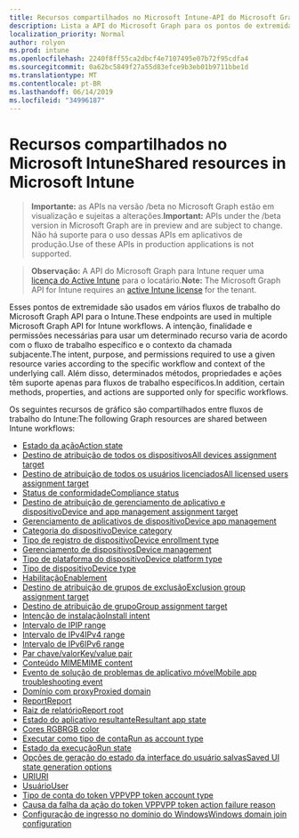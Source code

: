 ```yaml
---
title: Recursos compartilhados no Microsoft Intune-API do Microsoft Graph
description: Lista a API do Microsoft Graph para os pontos de extremidade do Intune (REST) que dão suporte a vários fluxos de trabalho para uma organização de locatário.
localization_priority: Normal
author: rolyon
ms.prod: intune
ms.openlocfilehash: 2240f8ff55ca2dbcf4e7107495e07b72f95cdfa4
ms.sourcegitcommit: 0a62bc5849f27a55d83efce9b3eb01b9711bbe1d
ms.translationtype: MT
ms.contentlocale: pt-BR
ms.lasthandoff: 06/14/2019
ms.locfileid: "34996187"
---
```

# <a name="shared-resources-in-microsoft-intune"></a><span data-ttu-id="326d3-103">Recursos compartilhados no Microsoft Intune</span><span class="sxs-lookup"><span data-stu-id="326d3-103">Shared resources in Microsoft Intune</span></span>

> <span data-ttu-id="326d3-104">**Importante:** as APIs na versão /beta no Microsoft Graph estão em visualização e sujeitas a alterações.</span><span class="sxs-lookup"><span data-stu-id="326d3-104">**Important:** APIs under the /beta version in Microsoft Graph are in preview and are subject to change.</span></span> <span data-ttu-id="326d3-105">Não há suporte para o uso dessas APIs em aplicativos de produção.</span><span class="sxs-lookup"><span data-stu-id="326d3-105">Use of these APIs in production applications is not supported.</span></span>

> <span data-ttu-id="326d3-106">**Observação:** A API do Microsoft Graph para Intune requer uma [licença do Active Intune](https://go.microsoft.com/fwlink/?linkid=839381) para o locatário.</span><span class="sxs-lookup"><span data-stu-id="326d3-106">**Note:** The Microsoft Graph API for Intune requires an [active Intune license](https://go.microsoft.com/fwlink/?linkid=839381) for the tenant.</span></span>

<span data-ttu-id="326d3-107">Esses pontos de extremidade são usados em vários fluxos de trabalho do Microsoft Graph API para o Intune.</span><span class="sxs-lookup"><span data-stu-id="326d3-107">These endpoints are used in multiple Microsoft Graph API for Intune workflows.</span></span>  <span data-ttu-id="326d3-108">A intenção, finalidade e permissões necessárias para usar um determinado recurso varia de acordo com o fluxo de trabalho específico e o contexto da chamada subjacente.</span><span class="sxs-lookup"><span data-stu-id="326d3-108">The intent, purpose, and permissions required to use a given resource varies according to the specific workflow and context of the underlying call.</span></span>  <span data-ttu-id="326d3-109">Além disso, determinados métodos, propriedades e ações têm suporte apenas para fluxos de trabalho específicos.</span><span class="sxs-lookup"><span data-stu-id="326d3-109">In addition, certain methods, properties, and actions are supported only for specific workflows.</span></span>

<span data-ttu-id="326d3-110">Os seguintes recursos de gráfico são compartilhados entre fluxos de trabalho do Intune:</span><span class="sxs-lookup"><span data-stu-id="326d3-110">The following Graph resources are shared between Intune workflows:</span></span>

- [<span data-ttu-id="326d3-111">Estado da ação</span><span class="sxs-lookup"><span data-stu-id="326d3-111">Action state</span></span>](intune-shared-actionstate.md)
- [<span data-ttu-id="326d3-112">Destino de atribuição de todos os dispositivos</span><span class="sxs-lookup"><span data-stu-id="326d3-112">All devices assignment target</span></span>](intune-shared-alldevicesassignmenttarget.md)
- [<span data-ttu-id="326d3-113">Destino de atribuição de todos os usuários licenciados</span><span class="sxs-lookup"><span data-stu-id="326d3-113">All licensed users assignment target</span></span>](intune-shared-alllicensedusersassignmenttarget.md)
- [<span data-ttu-id="326d3-114">Status de conformidade</span><span class="sxs-lookup"><span data-stu-id="326d3-114">Compliance status</span></span>](intune-shared-compliancestatus.md)
- [<span data-ttu-id="326d3-115">Destino de atribuição de gerenciamento de aplicativo e dispositivo</span><span class="sxs-lookup"><span data-stu-id="326d3-115">Device and app management assignment target</span></span>](intune-shared-deviceandappmanagementassignmenttarget.md)
- [<span data-ttu-id="326d3-116">Gerenciamento de aplicativos de dispositivo</span><span class="sxs-lookup"><span data-stu-id="326d3-116">Device app management</span></span>](intune-shared-deviceappmanagement.md)
- [<span data-ttu-id="326d3-117">Categoria do dispositivo</span><span class="sxs-lookup"><span data-stu-id="326d3-117">Device category</span></span>](intune-shared-devicecategory.md)
- [<span data-ttu-id="326d3-118">Tipo de registro de dispositivo</span><span class="sxs-lookup"><span data-stu-id="326d3-118">Device enrollment type</span></span>](intune-shared-deviceenrollmenttype.md)
- [<span data-ttu-id="326d3-119">Gerenciamento de dispositivos</span><span class="sxs-lookup"><span data-stu-id="326d3-119">Device management</span></span>](intune-shared-devicemanagement.md)
- [<span data-ttu-id="326d3-120">Tipo de plataforma do dispositivo</span><span class="sxs-lookup"><span data-stu-id="326d3-120">Device platform type</span></span>](intune-shared-deviceplatformtype.md)
- [<span data-ttu-id="326d3-121">Tipo de dispositivo</span><span class="sxs-lookup"><span data-stu-id="326d3-121">Device type</span></span>](intune-shared-devicetype.md)
- [<span data-ttu-id="326d3-122">Habilitação</span><span class="sxs-lookup"><span data-stu-id="326d3-122">Enablement</span></span>](intune-shared-enablement.md)
- [<span data-ttu-id="326d3-123">Destino de atribuição de grupos de exclusão</span><span class="sxs-lookup"><span data-stu-id="326d3-123">Exclusion group assignment target</span></span>](intune-shared-exclusiongroupassignmenttarget.md)
- [<span data-ttu-id="326d3-124">Destino de atribuição de grupo</span><span class="sxs-lookup"><span data-stu-id="326d3-124">Group assignment target</span></span>](intune-shared-groupassignmenttarget.md)
- [<span data-ttu-id="326d3-125">Intenção de instalação</span><span class="sxs-lookup"><span data-stu-id="326d3-125">Install intent</span></span>](intune-shared-installintent.md)
- [<span data-ttu-id="326d3-126">Intervalo de IP</span><span class="sxs-lookup"><span data-stu-id="326d3-126">IP range</span></span>](intune-shared-iprange.md)
- [<span data-ttu-id="326d3-127">Intervalo de IPv4</span><span class="sxs-lookup"><span data-stu-id="326d3-127">IPv4 range</span></span>](intune-shared-ipv4range.md)
- [<span data-ttu-id="326d3-128">Intervalo de IPv6</span><span class="sxs-lookup"><span data-stu-id="326d3-128">IPv6 range</span></span>](intune-shared-ipv6range.md)
- [<span data-ttu-id="326d3-129">Par chave/valor</span><span class="sxs-lookup"><span data-stu-id="326d3-129">Key/value pair</span></span>](intune-shared-keyvaluepair.md)
- [<span data-ttu-id="326d3-130">Conteúdo MIME</span><span class="sxs-lookup"><span data-stu-id="326d3-130">MIME content</span></span>](intune-shared-mimecontent.md)
- [<span data-ttu-id="326d3-131">Evento de solução de problemas de aplicativo móvel</span><span class="sxs-lookup"><span data-stu-id="326d3-131">Mobile app troubleshooting event</span></span>](intune-shared-mobileapptroubleshootingevent.md)
- [<span data-ttu-id="326d3-132">Domínio com proxy</span><span class="sxs-lookup"><span data-stu-id="326d3-132">Proxied domain</span></span>](intune-shared-proxieddomain.md)
- [<span data-ttu-id="326d3-133">Report</span><span class="sxs-lookup"><span data-stu-id="326d3-133">Report</span></span>](intune-shared-report.md)
- [<span data-ttu-id="326d3-134">Raiz de relatório</span><span class="sxs-lookup"><span data-stu-id="326d3-134">Report root</span></span>](intune-shared-reportroot.md)
- [<span data-ttu-id="326d3-135">Estado do aplicativo resultante</span><span class="sxs-lookup"><span data-stu-id="326d3-135">Resultant app state</span></span>](intune-shared-resultantappstate.md)
- [<span data-ttu-id="326d3-136">Cores RGB</span><span class="sxs-lookup"><span data-stu-id="326d3-136">RGB color</span></span>](intune-shared-rgbcolor.md)
- [<span data-ttu-id="326d3-137">Executar como tipo de conta</span><span class="sxs-lookup"><span data-stu-id="326d3-137">Run as account type</span></span>](intune-shared-runasaccounttype.md)
- [<span data-ttu-id="326d3-138">Estado da execução</span><span class="sxs-lookup"><span data-stu-id="326d3-138">Run state</span></span>](intune-shared-runstate.md)
- [<span data-ttu-id="326d3-139">Opções de geração do estado da interface do usuário salvas</span><span class="sxs-lookup"><span data-stu-id="326d3-139">Saved UI state generation options</span></span>](intune-shared-saveduistategenerationoptions.md)
- [<span data-ttu-id="326d3-140">URI</span><span class="sxs-lookup"><span data-stu-id="326d3-140">URI</span></span>](intune-shared-uri.md)
- [<span data-ttu-id="326d3-141">Usuário</span><span class="sxs-lookup"><span data-stu-id="326d3-141">User</span></span>](intune-shared-user.md)
- [<span data-ttu-id="326d3-142">Tipo de conta do token VPP</span><span class="sxs-lookup"><span data-stu-id="326d3-142">VPP token account type</span></span>](intune-shared-vpptokenaccounttype.md)
- [<span data-ttu-id="326d3-143">Causa da falha da ação do token VPP</span><span class="sxs-lookup"><span data-stu-id="326d3-143">VPP token action failure reason</span></span>](intune-shared-vpptokenactionfailurereason.md)
- [<span data-ttu-id="326d3-144">Configuração de ingresso no domínio do Windows</span><span class="sxs-lookup"><span data-stu-id="326d3-144">Windows domain join configuration</span></span>](intune-shared-windowsdomainjoinconfiguration.md)
